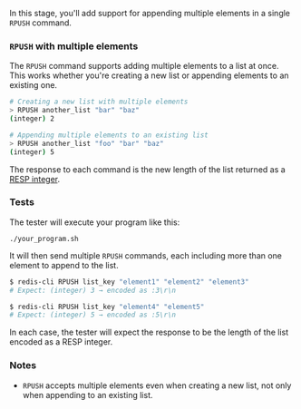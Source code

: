 In this stage, you'll add support for appending multiple elements in a single `RPUSH` command.

### `RPUSH` with multiple elements

The `RPUSH` command supports adding multiple elements to a list at once. This works whether you're creating a new list or appending elements to an existing one.

```bash
# Creating a new list with multiple elements
> RPUSH another_list "bar" "baz"
(integer) 2

# Appending multiple elements to an existing list
> RPUSH another_list "foo" "bar" "baz"
(integer) 5
```

The response to each command is the new length of the list returned as a [RESP integer](https://redis.io/docs/latest/develop/reference/protocol-spec/#integers).

### Tests

The tester will execute your program like this:

```
./your_program.sh
```

It will then send multiple `RPUSH` commands, each including more than one element to append to the list.

```bash
$ redis-cli RPUSH list_key "element1" "element2" "element3"
# Expect: (integer) 3 → encoded as :3\r\n

$ redis-cli RPUSH list_key "element4" "element5"
# Expect: (integer) 5 → encoded as :5\r\n
```

In each case, the tester will expect the response to be the length of the list encoded as a RESP integer.

### Notes

- `RPUSH` accepts multiple elements even when creating a new list, not only when appending to an existing list. 
